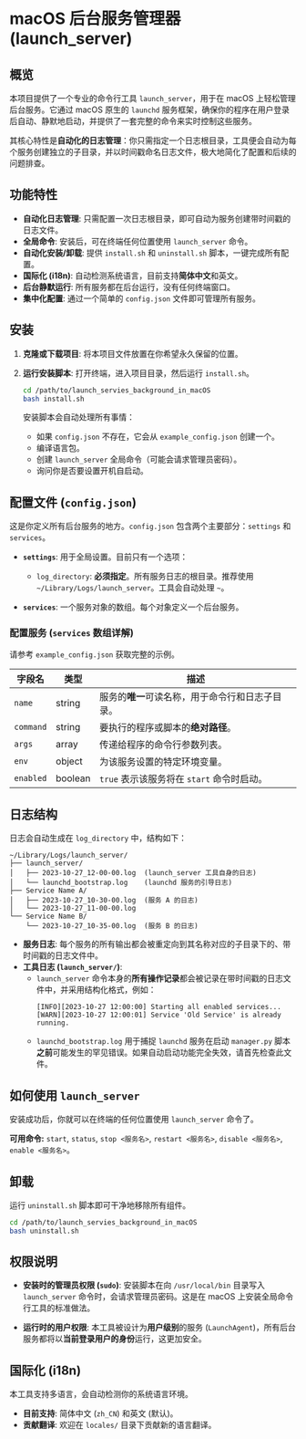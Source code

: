 # macOS 后台服务管理器 (launch_server)

## 概览

本项目提供了一个专业的命令行工具 `launch_server`，用于在 macOS 上轻松管理后台服务。它通过 macOS 原生的 `launchd` 服务框架，确保你的程序在用户登录后自动、静默地启动，并提供了一套完整的命令来实时控制这些服务。

其核心特性是**自动化的日志管理**：你只需指定一个日志根目录，工具便会自动为每个服务创建独立的子目录，并以时间戳命名日志文件，极大地简化了配置和后续的问题排查。

## 功能特性

- **自动化日志管理**: 只需配置一次日志根目录，即可自动为服务创建带时间戳的日志文件。
- **全局命令**: 安装后，可在终端任何位置使用 `launch_server` 命令。
- **自动化安装/卸载**: 提供 `install.sh` 和 `uninstall.sh` 脚本，一键完成所有配置。
- **国际化 (i18n)**: 自动检测系统语言，目前支持**简体中文**和英文。
- **后台静默运行**: 所有服务都在后台运行，没有任何终端窗口。
- **集中化配置**: 通过一个简单的 `config.json` 文件即可管理所有服务。

## 安装

1.  **克隆或下载项目**:
    将本项目文件放置在你希望永久保留的位置。

2.  **运行安装脚本**:
    打开终端，进入项目目录，然后运行 `install.sh`。

    ```bash
    cd /path/to/launch_servies_background_in_macOS
    bash install.sh
    ```
    安装脚本会自动处理所有事情：
    - 如果 `config.json` 不存在，它会从 `example_config.json` 创建一个。
    - 编译语言包。
    - 创建 `launch_server` 全局命令（可能会请求管理员密码）。
    - 询问你是否要设置开机自启动。

## 配置文件 (`config.json`)

这是你定义所有后台服务的地方。`config.json` 包含两个主要部分：`settings` 和 `services`。

- **`settings`**: 用于全局设置。目前只有一个选项：
  - `log_directory`: **必须指定**。所有服务日志的根目录。推荐使用 `~/Library/Logs/launch_server`。工具会自动处理 `~`。

- **`services`**: 一个服务对象的数组。每个对象定义一个后台服务。

### 配置服务 (`services` 数组详解)

请参考 `example_config.json` 获取完整的示例。

| 字段名 | 类型 | 描述 |
|---|---|---|
| `name` | string | 服务的**唯一**可读名称，用于命令行和日志子目录。|
| `command` | string | 要执行的程序或脚本的**绝对路径**。 |
| `args` | array | 传递给程序的命令行参数列表。 |
| `env` | object | 为该服务设置的特定环境变量。 |
| `enabled`| boolean| `true` 表示该服务将在 `start` 命令时启动。 |

## 日志结构

日志会自动生成在 `log_directory` 中，结构如下：

```
~/Library/Logs/launch_server/
├── launch_server/
│   ├── 2023-10-27_12-00-00.log  (launch_server 工具自身的日志)
│   └── launchd_bootstrap.log    (launchd 服务的引导日志)
├── Service Name A/
│   ├── 2023-10-27_10-30-00.log  (服务 A 的日志)
│   └── 2023-10-27_11-00-00.log
└── Service Name B/
    └── 2023-10-27_10-35-00.log  (服务 B 的日志)
```

- **服务日志**: 每个服务的所有输出都会被重定向到其名称对应的子目录下的、带时间戳的日志文件中。
- **工具日志 (`launch_server/`)**:
  - `launch_server` 命令本身的**所有操作记录**都会被记录在带时间戳的日志文件中，并采用结构化格式，例如：
    ```
    [INFO][2023-10-27 12:00:00] Starting all enabled services...
    [WARN][2023-10-27 12:00:01] Service 'Old Service' is already running.
    ```
  - `launchd_bootstrap.log` 用于捕捉 `launchd` 服务在启动 `manager.py` 脚本**之前**可能发生的罕见错误。如果自动启动功能完全失效，请首先检查此文件。

## 如何使用 `launch_server`

安装成功后，你就可以在终端的任何位置使用 `launch_server` 命令了。

**可用命令:** `start`, `status`, `stop <服务名>`, `restart <服务名>`, `disable <服务名>`, `enable <服务名>`。

## 卸载

运行 `uninstall.sh` 脚本即可干净地移除所有组件。

```bash
cd /path/to/launch_servies_background_in_macOS
bash uninstall.sh
```

## 权限说明

- **安装时的管理员权限 (`sudo`)**:
  安装脚本在向 `/usr/local/bin` 目录写入 `launch_server` 命令时，会请求管理员密码。这是在 macOS 上安装全局命令行工具的标准做法。

- **运行时的用户权限**:
  本工具被设计为**用户级别**的服务 (`LaunchAgent`)，所有后台服务都将以**当前登录用户的身份**运行，这更加安全。

## 国际化 (i18n)

本工具支持多语言，会自动检测你的系统语言环境。

- **目前支持**: 简体中文 (`zh_CN`) 和英文 (默认)。
- **贡献翻译**: 欢迎在 `locales/` 目录下贡献新的语言翻译。
